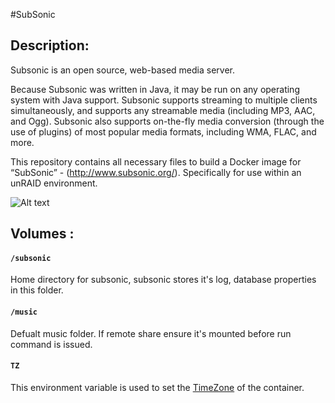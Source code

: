 
#SubSonic
## Description:

Subsonic is an open source, web-based media server.

Because Subsonic was written in Java, it may be run on any operating system with Java support.
Subsonic supports streaming to multiple clients simultaneously, and supports any streamable media (including MP3, AAC, and Ogg).
Subsonic also supports on-the-fly media conversion (through the use of plugins) of most popular media formats, including WMA, FLAC, and more.

This repository contains all necessary files to build a Docker image for “SubSonic” - (http://www.subsonic.org/). Specifically for use within an unRAID environment.

![Alt text](http://www.docgreen.fr/wp-content/uploads/2011/06/subsonic-logo.png "")

## Volumes :

#### `/subsonic`

Home directory for subsonic, subsonic stores it's log, database properties in this folder.

#### `/music`

Defualt music folder. If remote share ensure it's mounted before run command is issued. 

#### `TZ`
This environment variable is used to set the [TimeZone] of the container.

[TimeZone]: http://en.wikipedia.org/wiki/List_of_tz_database_time_zones
